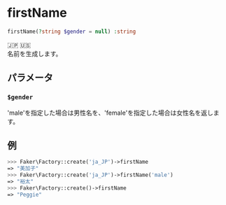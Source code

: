 # firstName
```php
firstName(?string $gender = null) :string
```
:jp: :us:  
名前を生成します。

## パラメータ
### `$gender`
'male'を指定した場合は男性名を、'female'を指定した場合は女性名を返します。

## 例
```php
>>> Faker\Factory::create('ja_JP')->firstName
=> "美加子"
>>> Faker\Factory::create('ja_JP')->firstName('male')
=> "裕太"
>>> Faker\Factory::create()->firstName
=> "Peggie"
```
